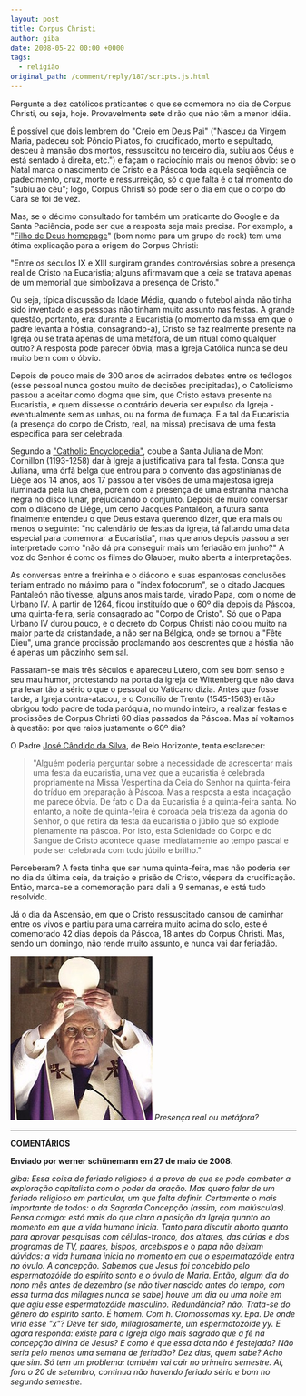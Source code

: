 ```yaml
---
layout: post
title: Corpus Christi
author: giba
date: 2008-05-22 00:00 +0000
tags:
  - religião
original_path: /comment/reply/187/scripts.js.html
---
```

Pergunte a dez católicos praticantes o que se comemora no dia de Corpus Christi, ou seja, hoje. Provavelmente sete dirão que não têm a menor idéia.

É possível que dois lembrem do "Creio em Deus Pai" ("Nasceu da Virgem Maria, padeceu sob Pôncio Pilatos, foi crucificado, morto e sepultado, desceu à mansão dos mortos, ressuscitou no terceiro dia, subiu aos Céus e está sentado à direita, etc.") e façam o raciocínio mais ou menos óbvio: se o Natal marca o nascimento de Cristo e a Páscoa toda aquela seqüência de padecimento, cruz, morte e ressurreição, só o que falta é o tal momento do "subiu ao céu"; logo, Corpus Christi só pode ser o dia em que o corpo do Cara se foi de vez.

Mas, se o décimo consultado for também um praticante do Google e da Santa Paciência, pode ser que a resposta seja mais precisa. Por exemplo, a "[Filho de Deus homepage](http://www.filhosdedeus.hpg.ig.com.br/sacramentos/sacramentoeuc04.htm)" (bom nome para um grupo de rock) tem uma ótima explicação para a origem do Corpus Christi:

"Entre os séculos IX e XIII surgiram grandes controvérsias sobre a presença real de Cristo na Eucaristia; alguns afirmavam que a ceia se tratava apenas de um memorial que simbolizava a presença de Cristo."

Ou seja, típica discussão da Idade Média, quando o futebol ainda não tinha sido inventado e as pessoas não tinham muito assunto nas festas. A grande questão, portanto, era: durante a Eucaristia (o momento da missa em que o padre levanta a hóstia, consagrando-a), Cristo se faz realmente presente na Igreja ou se trata apenas de uma metáfora, de um ritual como qualquer outro? A resposta pode parecer óbvia, mas a Igreja Católica nunca se deu muito bem com o óbvio.

Depois de pouco mais de 300 anos de acirrados debates entre os teólogos (esse pessoal nunca gostou muito de decisões precipitadas), o Catolicismo passou a aceitar como dogma que sim, que Cristo estava presente na Eucaristia, e quem dissesse o contrário deveria ser expulso da Igreja - eventualmente sem as unhas, ou na forma de fumaça. E a tal da Eucaristia (a presença do corpo de Cristo, real, na missa) precisava de uma festa específica para ser celebrada.

Segundo a ["Catholic Encyclopedia"](http://www.newadvent.org/cathen/04390b.htm), coube a Santa Juliana de Mont Cornillon (1193-1258) dar à Igreja a justificativa para tal festa. Consta que Juliana, uma órfã belga que entrou para o convento das agostinianas de Liège aos 14 anos, aos 17 passou a ter visões de uma majestosa igreja iluminada pela lua cheia, porém com a presença de uma estranha mancha negra no disco lunar, prejudicando o conjunto. Depois de muito conversar com o diácono de Liége, um certo Jacques Pantaléon, a futura santa finalmente entendeu o que Deus estava querendo dizer, que era mais ou menos o seguinte: "no calendário de festas da igreja, tá faltando uma data especial para comemorar a Eucaristia", mas que anos depois passou a ser interpretado como "não dá pra conseguir mais um feriadão em junho?" A voz do Senhor é como os filmes do Glauber, muito aberta a interpretações.

As conversas entre a freirinha e o diácono e suas espantosas conclusões teriam entrado no máximo para o "index fofocorum", se o citado Jacques Pantaleón não tivesse, alguns anos mais tarde, virado Papa, com o nome de Urbano IV. A partir de 1264, ficou instituído que o 60º dia depois da Páscoa, uma quinta-feira, seria consagrado ao "Corpo de Cristo". Só que o Papa Urbano IV durou pouco, e o decreto do Corpus Christi não colou muito na maior parte da cristandade, a não ser na Bélgica, onde se tornou a "Fête Dieu", uma grande procissão proclamando aos descrentes que a hóstia não é apenas um pãozinho sem sal.

Passaram-se mais três séculos e apareceu Lutero, com seu bom senso e seu mau humor, protestando na porta da igreja de Wittenberg que não dava pra levar tão a sério o que o pessoal do Vaticano dizia. Antes que fosse tarde, a Igreja contra-atacou, e o Concílio de Trento (1545-1563) então obrigou todo padre de toda paróquia, no mundo inteiro, a realizar festas e procissões de Corpus Christi 60 dias passados da Páscoa. Mas aí voltamos à questão: por que raios justamente o 60º dia?

O Padre [José Cândido da Silva](http://www.loreto.org.br/mai_corpus.asp), de Belo Horizonte, tenta esclarecer:

> "Alguém poderia perguntar sobre a necessidade de acrescentar mais uma festa da eucaristia, uma vez que a eucaristia é celebrada propriamente na Missa Vespertina da Ceia do Senhor na quinta-feira do tríduo em preparação à Páscoa. Mas a resposta a esta indagação me parece óbvia. De fato o Dia da Eucaristia é a quinta-feira santa. No entanto, a noite de quinta-feira é coroada pela tristeza da agonia do Senhor, o que retira da festa da eucaristia o júbilo que só explode plenamente na páscoa. Por isto, esta Solenidade do Corpo e do Sangue de Cristo acontece quase imediatamente ao tempo pascal e pode ser celebrada com todo júbilo e brilho."

Perceberam? A festa tinha que ser numa quinta-feira, mas não poderia ser no dia da última ceia, da traição e prisão de Cristo, véspera da crucificação. Então, marca-se a comemoração para dali a 9 semanas, e está tudo resolvido.

Já o dia da Ascensão, em que o Cristo ressuscitado cansou de caminhar entre os vivos e partiu para uma carreira muito acima do solo, este é comemorado 42 dias depois da Páscoa, 18 antes do Corpus Christi. Mas, sendo um domingo, não rende muito assunto, e nunca vai dar feriadão.

![](/uploads/papa.jpg)
*Presença real ou metáfora?*

- - -

**COMENTÁRIOS**

**Enviado por werner schünemann em 27 de maio de 2008.**

*giba: Essa coisa de feriado religioso é a prova de que se pode combater a exploração capitalista com o poder da oração. Mas quero falar de um feriado religioso em particular, um que falta definir. Certamente o mais importante de todos: o da Sagrada Concepção (assim, com maiúsculas). Pensa comigo: está mais do que clara a posição da Igreja quanto ao momento em que a vida humana inicia. Tanto para discutir aborto quanto para aprovar pesquisas com células-tronco, dos altares, das cúrias e dos programas de TV, padres, bispos, arcebispos e o papa não deixam dúvidas: a vida humana inicia no momento em que o espermatozóide entra no óvulo. A concepção. Sabemos que Jesus foi concebido pelo espermatozóide do espírito santo e o óvulo de Maria. Então, algum dia do nono mês antes de dezembro (se não tiver nascido antes do tempo, com essa turma dos milagres nunca se sabe) houve um dia ou uma noite em que agiu esse espermatozóide masculino. Redundância? não. Trata-se do gênero do espírito santo. É homem. Com h. Cromossomas xy. Epa. De onde viria esse "x"? Deve ter sido, milagrosamente, um espermatozóide yy. E agora responda: existe para a Igreja algo mais sagrado que a fè na concepção divina de Jesus? E como é que essa data não é festejada? Não seria pelo menos uma semana de feriadão? Dez dias, quem sabe? Acho que sim. Só tem um problema: também vai cair no primeiro semestre. Aí, fora o 20 de setembro, continua não havendo feriado sério e bom no segundo semestre.*